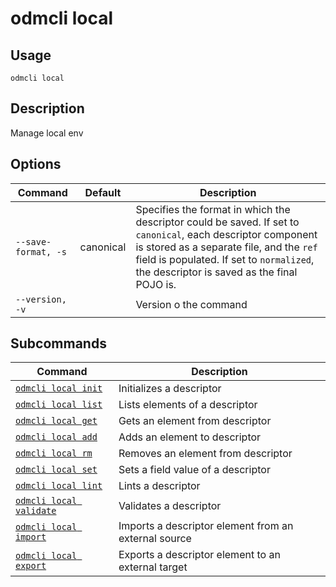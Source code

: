 # odmcli local

## Usage

`odmcli local`

## Description

Manage local env

## Options

| Command             | Default   | Description                                                                                                                                                                                                                                         |
|---------------------|-----------|-----------------------------------------------------------------------------------------------------------------------------------------------------------------------------------------------------------------------------------------------------|
| `--save-format, -s` | canonical | Specifies the format in which the descriptor could be saved. If set to `canonical`, each descriptor component is stored as a separate file, and the `ref` field is populated. If set to `normalized`, the descriptor is saved as the final POJO is. |
| `--version, -v`     |           | Version o the command                                                                                                                                                                                                                               |

## Subcommands

| Command                                          | Description                                          |
|--------------------------------------------------|------------------------------------------------------|
| [`odmcli local init`](cmd-local-init.md)         | Initializes a descriptor                             |
| [`odmcli local list`](cmd-local-list.md)         | Lists elements of a descriptor                       |
| [`odmcli local get`](cmd-local-get.md)           | Gets an element from descriptor                      |
| [`odmcli local add`](cmd-local-add.md)           | Adds an element to descriptor                        |
| [`odmcli local rm`](cmd-local-rm.md)             | Removes an element from descriptor                   |
| [`odmcli local set`](cmd-local-set.md)           | Sets a field value of a descriptor                   |
| [`odmcli local lint`](cmd-local-lint.md)         | Lints a descriptor                                   |
| [`odmcli local validate`](cmd-local-validate.md) | Validates a descriptor                               |
| [`odmcli local import`](cmd-local-import.md)     | Imports a descriptor element from an external source |
| [`odmcli local export`](cmd-local-export.md)     | Exports a descriptor element to an external target   |

